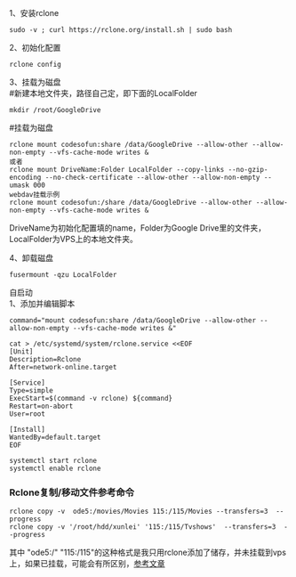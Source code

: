 1、安装rclone
```
sudo -v ; curl https://rclone.org/install.sh | sudo bash
```

2、初始化配置
```
rclone config
```

3、挂载为磁盘  
#新建本地文件夹，路径自己定，即下面的LocalFolder  
```
mkdir /root/GoogleDrive
```

#挂载为磁盘  
```
rclone mount codesofun:share /data/GoogleDrive --allow-other --allow-non-empty --vfs-cache-mode writes &
或者
rclone mount DriveName:Folder LocalFolder --copy-links --no-gzip-encoding --no-check-certificate --allow-other --allow-non-empty --umask 000
webdav挂载示例
rclone mount codesofun:/share /data/GoogleDrive --allow-other --allow-non-empty --vfs-cache-mode writes &
```

DriveName为初始化配置填的name，Folder为Google Drive里的文件夹，LocalFolder为VPS上的本地文件夹。  

4、卸载磁盘  
```
fusermount -qzu LocalFolder
```

自启动  
1、添加并编辑脚本  
```
command="mount codesofun:share /data/GoogleDrive --allow-other --allow-non-empty --vfs-cache-mode writes &"    

cat > /etc/systemd/system/rclone.service <<EOF
[Unit]
Description=Rclone
After=network-online.target
 
[Service]
Type=simple
ExecStart=$(command -v rclone) ${command}
Restart=on-abort
User=root
 
[Install]
WantedBy=default.target
EOF

systemctl start rclone  
systemctl enable rclone
```
### Rclone复制/移动文件参考命令  
```
rclone copy -v  ode5:/movies/Movies 115:/115/Movies --transfers=3  --progress
rclone copy -v '/root/hdd/xunlei' '115:/115/Tvshows'  --transfers=3  --progress
```
其中 "ode5:/" "115:/115"的这种格式是我只用rclone添加了储存，并未挂载到vps上，如果已挂载，可能会有所区别，[参考文章](https://p3terx.com/archives/rclone-advanced-user-manual-common-command-parameters.html)
